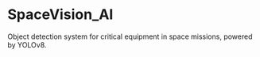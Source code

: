 # SpaceVision_AI
Object detection system for critical equipment in space missions, powered by YOLOv8.
